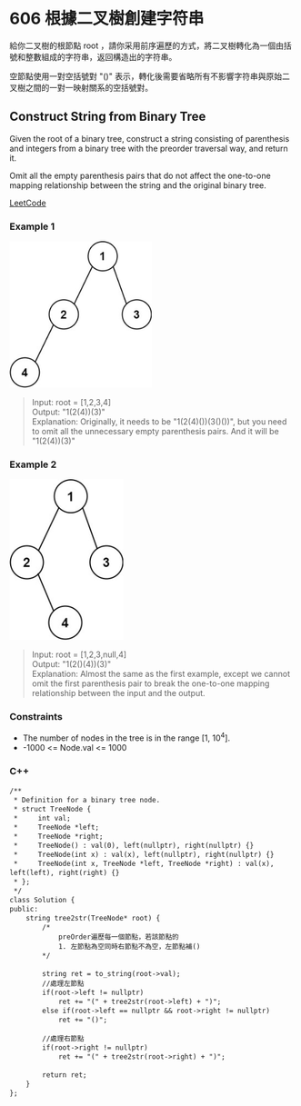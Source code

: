 # 606 根據二叉樹創建字符串

給你二叉樹的根節點 root ，請你采用前序遍歷的方式，將二叉樹轉化為一個由括號和整數組成的字符串，返回構造出的字符串。

空節點使用一對空括號對 "()" 表示，轉化後需要省略所有不影響字符串與原始二叉樹之間的一對一映射關系的空括號對。

##  Construct String from Binary Tree

Given the root of a binary tree, construct a string consisting of parenthesis and integers from a binary tree with the preorder traversal way, and return it.

Omit all the empty parenthesis pairs that do not affect the one-to-one mapping relationship between the string and the original binary tree.

[LeetCode](https://leetcode.cn/problems/construct-string-from-binary-tree/)

### Example 1

<img src="img/606_1.jpg" width = "250"/>

>Input: root = [1,2,3,4]  
Output: "1(2(4))(3)"  
Explanation: Originally, it needs to be "1(2(4)())(3()())", but you need to omit all the unnecessary empty parenthesis pairs. And it will be "1(2(4))(3)"  

### Example 2

<img src="img/606_2.jpg" width = "200"/>

> Input: root = [1,2,3,null,4]  
Output: "1(2()(4))(3)"  
Explanation: Almost the same as the first example, except we cannot omit the first parenthesis pair to break the one-to-one mapping relationship between the input and the output.  

### Constraints

* The number of nodes in the tree is in the range [1, 10<sup>4</sup>].
* -1000 <= Node.val <= 1000

### C++ 

```
/**
 * Definition for a binary tree node.
 * struct TreeNode {
 *     int val;
 *     TreeNode *left;
 *     TreeNode *right;
 *     TreeNode() : val(0), left(nullptr), right(nullptr) {}
 *     TreeNode(int x) : val(x), left(nullptr), right(nullptr) {}
 *     TreeNode(int x, TreeNode *left, TreeNode *right) : val(x), left(left), right(right) {}
 * };
 */
class Solution {
public:
    string tree2str(TreeNode* root) {
        /*
            preOrder遍歷每一個節點，若該節點的
            1. 左節點為空同時右節點不為空，左節點補()
        */

        string ret = to_string(root->val);
        //處理左節點
        if(root->left != nullptr)
            ret += "(" + tree2str(root->left) + ")";
        else if(root->left == nullptr && root->right != nullptr)
            ret += "()";

        //處理右節點
        if(root->right != nullptr)
            ret += "(" + tree2str(root->right) + ")";

        return ret;
    }
};
```